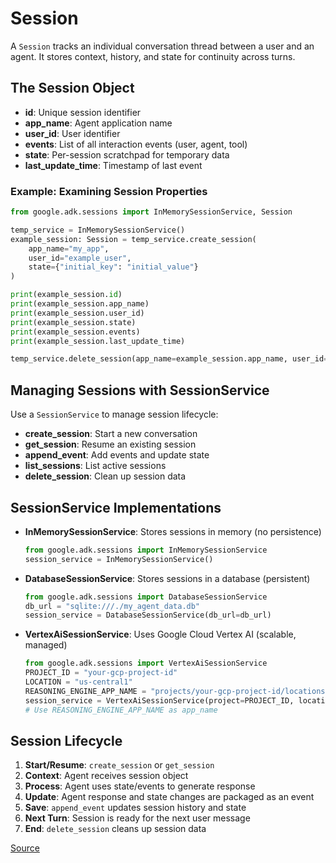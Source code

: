 # Session

A `Session` tracks an individual conversation thread between a user and an agent. It stores context, history, and state for continuity across turns.

## The Session Object
- **id**: Unique session identifier
- **app_name**: Agent application name
- **user_id**: User identifier
- **events**: List of all interaction events (user, agent, tool)
- **state**: Per-session scratchpad for temporary data
- **last_update_time**: Timestamp of last event

### Example: Examining Session Properties
```python
from google.adk.sessions import InMemorySessionService, Session

temp_service = InMemorySessionService()
example_session: Session = temp_service.create_session(
    app_name="my_app",
    user_id="example_user",
    state={"initial_key": "initial_value"}
)

print(example_session.id)
print(example_session.app_name)
print(example_session.user_id)
print(example_session.state)
print(example_session.events)
print(example_session.last_update_time)

temp_service.delete_session(app_name=example_session.app_name, user_id=example_session.user_id, session_id=example_session.id)
```

## Managing Sessions with SessionService
Use a `SessionService` to manage session lifecycle:
- **create_session**: Start a new conversation
- **get_session**: Resume an existing session
- **append_event**: Add events and update state
- **list_sessions**: List active sessions
- **delete_session**: Clean up session data

## SessionService Implementations
- **InMemorySessionService**: Stores sessions in memory (no persistence)
  ```python
  from google.adk.sessions import InMemorySessionService
  session_service = InMemorySessionService()
  ```
- **DatabaseSessionService**: Stores sessions in a database (persistent)
  ```python
  from google.adk.sessions import DatabaseSessionService
  db_url = "sqlite:///./my_agent_data.db"
  session_service = DatabaseSessionService(db_url=db_url)
  ```
- **VertexAiSessionService**: Uses Google Cloud Vertex AI (scalable, managed)
  ```python
  from google.adk.sessions import VertexAiSessionService
  PROJECT_ID = "your-gcp-project-id"
  LOCATION = "us-central1"
  REASONING_ENGINE_APP_NAME = "projects/your-gcp-project-id/locations/us-central1/reasoningEngines/your-engine-id"
  session_service = VertexAiSessionService(project=PROJECT_ID, location=LOCATION)
  # Use REASONING_ENGINE_APP_NAME as app_name
  ```

## Session Lifecycle
1. **Start/Resume**: `create_session` or `get_session`
2. **Context**: Agent receives session object
3. **Process**: Agent uses state/events to generate response
4. **Update**: Agent response and state changes are packaged as an event
5. **Save**: `append_event` updates session history and state
6. **Next Turn**: Session is ready for the next user message
7. **End**: `delete_session` cleans up session data

[Source](https://google.github.io/adk-docs/sessions/session/) 